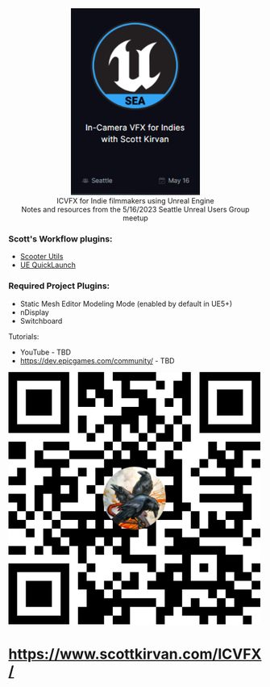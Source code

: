 <div align="center"><img src="assets/Pasted%20image%2020230516103711.png"alt="logo" width="256" height="auto" /><br>
ICVFX for Indie filmmakers using Unreal Engine<br>
Notes and resources from the 5/16/2023 Seattle Unreal Users Group meetup
</div> 

###  Scott's Workflow plugins:
- [Scooter Utils](https://github.com/ScottKirvan/ScooterUtils) 
- [UE QuickLaunch](https://github.com/ScottKirvan/UE_QuickLaunch)

### Required Project Plugins:
- Static Mesh Editor Modeling Mode (enabled by default in UE5+)
- nDisplay
- Switchboard

Tutorials:
- YouTube - TBD
- https://dev.epicgames.com/community/ - TBD

![](assets/colorful-qr-code.png)
# https://www.scottkirvan.com/ICVFX/